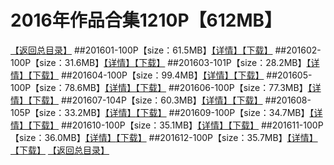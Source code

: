 # 2016年作品合集1210P【612MB】
[【返回总目录】](/README.md)
##201601-100P【size：61.5MB】[【详情】](./201601/README.md)[【下载】]()
##201602-100P【size：31.6MB】[【详情】](./201602/README.md)[【下载】]()
##201603-101P【size：28.2MB】[【详情】](./201603/README.md)[【下载】]()
##201604-100P【size：99.4MB】[【详情】](./201604/README.md)[【下载】]()
##201605-100P【size：78.6MB】[【详情】](./201605/README.md)[【下载】]()
##201606-100P【size：77.3MB】[【详情】](./201606/README.md)[【下载】]()
##201607-104P【size：60.3MB】[【详情】](./201607/README.md)[【下载】]()
##201608-105P【size：33.2MB】[【详情】](./201608/README.md)[【下载】]()
##201609-100P【size：34.7MB】[【详情】](./201609/README.md)[【下载】]()
##201610-100P【size：35.1MB】[【详情】](./201610/README.md)[【下载】]()
##201611-100P【size：36.0MB】[【详情】](./201611/README.md)[【下载】]()
##201612-100P【size：35.7MB】[【详情】](./201612/README.md)[【下载】]()
[【返回总目录】](/README.md)
